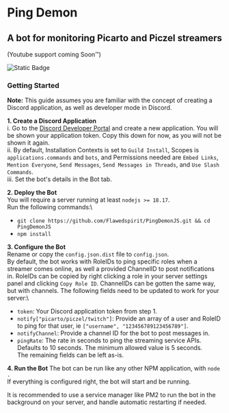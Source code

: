 # Ping Demon
## A bot for monitoring Picarto and Piczel streamers

(Youtube support coming Soon™️)

![Static Badge](https://img.shields.io/badge/Ping%20Demon-1.2.2-darkred)

### Getting Started
**Note:** This guide assumes you are familiar with the concept of creating a Discord application, as well as developer mode in Discord.

**1. Create a Discord Application**\
i. Go to the [Discord Developer Portal](https://discord.com/developers/applications) and create a new application. You will be shown your application token. Copy this down for now, as you will not be shown it again.\
ii. By default, Installation Contexts is set to `Guild Install`, Scopes is `applications.commands` and `bots`, and Permissions needed are `Embed Links`, `Mention Everyone`, `Send Messages`, `Send Messages in Threads`, and `Use Slash Commands`.\
iii. Set the bot's details in the Bot tab.

**2. Deploy the Bot**\
You will require a server running at least `nodejs >= 18.17`.\
Run the following commands:\
- `git clone https://github.com/Flawedspirit/PingDemonJS.git && cd PingDemonJS`
- `npm install`

**3. Configure the Bot**\
Rename or copy the `config.json.dist` file to `config.json`.\
By default, the bot works with RoleIDs to ping specific roles when a streamer comes online, as well a provided ChannelID to post notifications in. RoleIDs can be copied by right clicking a role in your server settings panel and clicking `Copy Role ID`. ChannelIDs can be gotten the same way, but with channels.
The following fields need to be updated to work for your server:\
- `token`: Your Discord application token from step 1.
- `notify["picarto/piczel/twitch"]`: Provide an array of a user and RoleID to ping for that user, ie `["username", "123456789123456789"]`.
- `notifyChannel`: Provide a channel ID for the bot to post messages in.
- `pingRate`: The rate in seconds to ping the streaming service APIs. Defaults to 10 seconds. The minimum allowed value is 5 seconds.\
The remaining fields can be left as-is.

**4. Run the Bot**
The bot can be run like any other NPM application, with `node .`\
If everything is configured right, the bot will start and be running.

It is recommended to use a service manager like PM2 to run the bot in the background on your server, and handle automatic restarting if needed.
